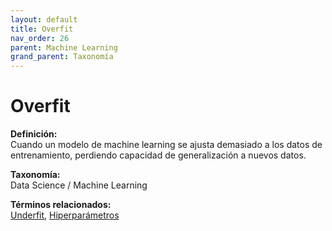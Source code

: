 ```yaml
---
layout: default
title: Overfit
nav_order: 26
parent: Machine Learning
grand_parent: Taxonomía
---
```


# Overfit

**Definición:**  
Cuando un modelo de machine learning se ajusta demasiado a los datos de entrenamiento, perdiendo capacidad de generalización a nuevos datos.

**Taxonomía:**  
Data Science / Machine Learning

**Términos relacionados:**  
[Underfit](https://maleniski.github.io/diccionario-angl-tec-mx/docs/taxonomia/data-science-/-machine-learning/underfit.html), [Hiperparámetros](https://maleniski.github.io/diccionario-angl-tec-mx/docs/taxonomia/data-science-/-machine-learning/hiperparmetros.html)
